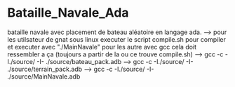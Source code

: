 # Bataille_Navale_Ada
bataille navale avec placement de bateau aléatoire en langage ada.
--> pour les utilsateur de gnat sous linux executer le script compile.sh pour compiler et executer avec "./MainNavale"
pour les autre avec gcc cela doit ressembler a ça (toujours a partir de la ou ce trouve compile.sh)
--> gcc -c -I./source/ -I- ./source/bateau_pack.adb
--> gcc -c -I./source/ -I- ./source/terrain_pack.adb
--> gcc -c -I./source/ -I- ./source/MainNavale.adb
